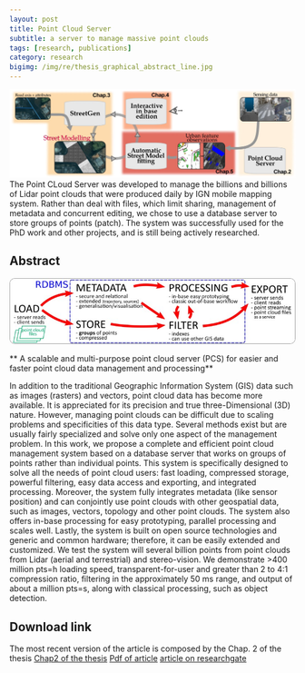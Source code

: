 ```yaml
---
layout: post
title: Point Cloud Server
subtitle: a server to manage massive point clouds
tags: [research, publications]
category: research
bigimg: /img/re/thesis_graphical_abstract_line.jpg
---
```

![abstract Point cloud server](/img/re/thesis_graphical_abstract_line.jpg)
The Point CLoud Server was developed to manage the billions and billions of Lidar point clouds that were produced daily by IGN mobile mapping system.
Rather than deal with files, which limit sharing, management of metadata and concurrent editing,
we chose to use a database server to store groups of points (patch).
The system was successfully used for the PhD work and other projects, and is still being actively researched.

## Abstract

![Point Cloud Server graphical abstract](/img/re/PCS.jpg)

** A scalable and multi-purpose point cloud server (PCS) for easier and faster point cloud data management and processing**


In addition to the traditional Geographic Information System (GIS) data such as images
(rasters) and vectors, point cloud data has become more available. It is appreciated for its
precision and true three-Dimensional (3D) nature. However, managing point clouds can
be difficult due to scaling problems and specificities of this data type. Several methods
exist but are usually fairly specialized and solve only one aspect of the management
problem. In this work, we propose a complete and efficient point cloud management
system based on a database server that works on groups of points rather than individual
points. This system is specifically designed to solve all the needs of point cloud users:
fast loading, compressed storage, powerful filtering, easy data access and exporting,
and integrated processing. Moreover, the system fully integrates metadata (like sensor
position) and can conjointly use point clouds with other geospatial data, such as images,
vectors, topology and other point clouds. The system also offers in-base processing
for easy prototyping, parallel processing and scales well. Lastly, the system is built
on open source technologies and generic and common hardware; therefore, it can be
easily extended and customized. We test the system will several billion points from
point clouds from Lidar (aerial and terrestrial) and stereo-vision. We demonstrate >400
million pts=h loading speed, transparent-for-user and greater than 2 to 4:1 compression
ratio, filtering in the approximately 50 ms range, and output of about a million pts=s,
along with classical processing, such as object detection. 

## Download link
The most recent version of the article is composed by the Chap. 2 of the thesis
[Chap2 of the thesis](https://github.com/Remi-C/inverse_procedural_street_modelling)
[Pdf of article](/img/re/Cura_2016_Pointcloud_server_journal.pdf)
[article on researchgate](https://www.researchgate.net/publication/305363715_A_scalable_and_multi-purpose_point_cloud_server_PCS_for_easier_and_faster_point_cloud_data_management_and_processing?ev=srch_pub)
